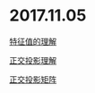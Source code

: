 # 2017.11.05

[特征值的理解](https://www.zhihu.com/question/21874816)

[正交投影理解](http://blog.csdn.net/popy007/article/details/4126809)

[正交投影矩阵](https://zhuanlan.zhihu.com/p/28379857)